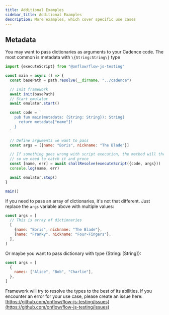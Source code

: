 ```yaml
---
title: Additional Examples
sidebar_title: Additional Examples
description: More examples, which cover specific use cases
---
```


## Metadata

You may want to pass dictionaries as arguments to your Cadence code. The most
common is metadata with `\{String:String\}` type

```javascript
import {executeScript} from "@onflow/flow-js-testing"

const main = async () => {
  const basePath = path.resolve(__dirname, "../cadence")

  // Init framework
  await init(basePath)
  // Start emulator
  await emulator.start()

  const code = `
    pub fun main(metadata: {String: String}): String{
      return metadata["name"]!
    }  
  `

  // Define arguments we want to pass
  const args = [{name: "Boris", nickname: "The Blade"}]

  // If something goes wrong with script execution, the method will throw an error
  // so we need to catch it and proce
  const [name, err] = await shallResolve(executeScript({code, args}))
  console.log(name, err)

  await emulator.stop()
}

main()
```

If you need to pass an array of dictionaries, it's not that different. Just replace the `args` variable above with
multiple values:

```javascript
const args = [
  // This is array of dictionaries
  [
    {name: "Boris", nickname: "The Blade"},
    {name: "Franky", nickname: "Four-Fingers"},
  ],
]
```

Or maybe you want to pass dictionary with type \{String: [String]\}:

```javascript
const args = [
  {
    names: ["Alice", "Bob", "Charlie"],
  },
]
```

Framework will try to resolve the types to the best of its abilities. If you encounter an error for your use case,
please create an issue here: [https://github.com/onflow/flow-js-testing/issues](https://github.com/onflow/flow-js-testing/issues)
